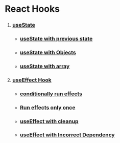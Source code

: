 # React Hooks

1. ### [useState](https://github.com/SaishJ/React-Hooks/commit/a04d9fc28e67ee838856cfbcecef87f99409c25c)

   - ### [useState with previous state](https://github.com/SaishJ/React-Hooks/commit/0efdee5596c18b7e7a4bb35d5eab970aa8cd06d9)

   - ### [useState with Objects](https://github.com/SaishJ/React-Hooks/commit/bd0b9b3e324855a09ce8c554711a7f5d0a3636f7)

   - ### [useState with array](https://github.com/SaishJ/React-Hooks/commit/d2f22b5f8679b6c01112235a79da2ea3fc642175)

2. ### [useEffect Hook](https://github.com/SaishJ/React-Hooks/commit/cdbb6a018b808fd6b6d729a30f56182a2eebec3f)

   - ### [conditionally run effects](https://github.com/SaishJ/React-Hooks/commit/8d0d5536493e97e3af770dd9442d71e5757d9372)

   - ### [Run effects only once](https://github.com/SaishJ/React-Hooks/commit/d67594a857a92ca795a7a139b9a12896369d598e#diff-aaadd3de0f852853f655a0d25f198c1fdc251c158e61a3856e30e07a07cb24d4)

   - ### [useEffect with cleanup](https://github.com/SaishJ/React-Hooks/commit/424be15f3d92004254beb9155babb1ceb5b2b801)

   - ### [useEffect with Incorrect Dependency](https://github.com/SaishJ/React-Hooks/commit/1e60c74e00a9fa08ce8a91943f1a9e1c45dbfdf7)
